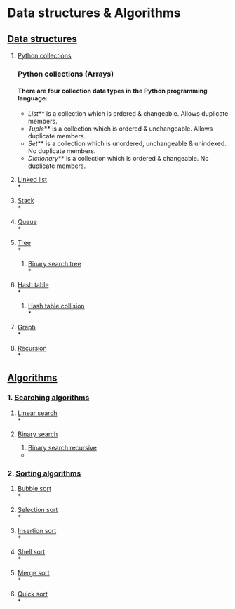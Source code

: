 # Data structures & Algorithms
## [Data structures](https://github.com/truonganhvu205/data-structures-and-algorithms/tree/main/data_structures)
1. [Python collections](https://github.com/truonganhvu205/data-structures-and-algorithms/blob/main/data_structures/python_collections.md)
    ### Python collections (Arrays)
    #### There are four collection data types in the Python programming language:
    * _List_** is a collection which is ordered & changeable. Allows duplicate members.
    * _Tuple_** is a collection which is ordered & unchangeable. Allows duplicate members.
    * _Set_** is a collection which is unordered, unchangeable & unindexed. No duplicate members.
    * _Dictionary_** is a collection which is ordered & changeable. No duplicate members.

2. [Linked list](https://github.com/truonganhvu205/data-structures-and-algorithms/blob/main/data_structures/linked_list.py)  
    * 

3. [Stack](https://github.com/truonganhvu205/data-structures-and-algorithms/blob/main/data_structures/stack.py)  
    * 

4. [Queue](https://github.com/truonganhvu205/data-structures-and-algorithms/blob/main/data_structures/queue.py)  
    * 

5. [Tree](https://github.com/truonganhvu205/data-structures-and-algorithms/blob/main/data_structures/tree.py)  
    * 
    1. [Binary search tree](https://github.com/truonganhvu205/data-structures-and-algorithms/blob/main/data_structures/binary_search_tree.py)  
        * 

6. [Hash table](https://github.com/truonganhvu205/data-structures-and-algorithms/blob/main/data_structures/hash_table.py)  
    * 
    1. [Hash table collision](https://github.com/truonganhvu205/data-structures-and-algorithms/blob/main/data_structures/hash_table_collision.py)  
        * 

7. [Graph](https://github.com/truonganhvu205/data-structures-and-algorithms/blob/main/data_structures/graph.py)  
    * 

8. [Recursion](https://github.com/truonganhvu205/data-structures-and-algorithms/blob/main/data_structures/recursion.py)  
    * 

## [Algorithms](https://github.com/truonganhvu205/data-structures-and-algorithms/tree/main/algorithms)
### 1. [Searching algorithms](https://github.com/truonganhvu205/data-structures-and-algorithms/tree/main/algorithms/searching_algorithms)
1. [Linear search](https://github.com/truonganhvu205/data-structures-and-algorithms/blob/main/algorithms/searching_algorithms/linear_search.py)  
    * 

2. [Binary search](https://github.com/truonganhvu205/data-structures-and-algorithms/blob/main/algorithms/searching_algorithms/binary_search.py)  
    1. [Binary search recursive](https://github.com/truonganhvu205/data-structures-and-algorithms/blob/main/algorithms/searching_algorithms/binary_search_recursive.py)  
    * 

### 2. [Sorting algorithms](https://github.com/truonganhvu205/data-structures-and-algorithms/tree/main/algorithms/sorting_algorithms)
1. [Bubble sort](https://github.com/truonganhvu205/data-structures-and-algorithms/blob/main/algorithms/sorting_algorithms/bubble_sort.py)  
    * 

2. [Selection sort](https://github.com/truonganhvu205/data-structures-and-algorithms/blob/main/algorithms/sorting_algorithms/selection_sort.py)  
    * 

3. [Insertion sort](https://github.com/truonganhvu205/data-structures-and-algorithms/blob/main/algorithms/sorting_algorithms/insertion_sort.py)  
    * 

4. [Shell sort](https://github.com/truonganhvu205/data-structures-and-algorithms/blob/main/algorithms/sorting_algorithms/shell_sort.py)  
    * 

5. [Merge sort](https://github.com/truonganhvu205/data-structures-and-algorithms/blob/main/algorithms/sorting_algorithms/merge_sort.py)  
    * 

6. [Quick sort](https://github.com/truonganhvu205/data-structures-and-algorithms/blob/main/algorithms/sorting_algorithms/quick_sort.py)  
    * 
